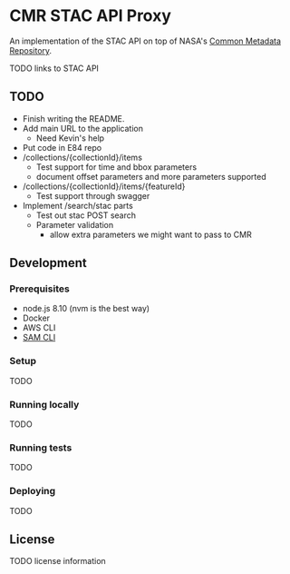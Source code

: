 # CMR STAC API Proxy

An implementation of the STAC API on top of NASA's [Common Metadata Repository](https://cmr.earthdata.nasa.gov/search/).

TODO links to STAC API

## TODO

* Finish writing the README.
* Add main URL to the application
  - Need Kevin's help
* Put code in E84 repo
* /collections/{collectionId}/items
  - Test support for time and bbox parameters
  - document offset parameters and more parameters supported
* /collections/{collectionId}/items/{featureId}
  - Test support through swagger
* Implement /search/stac parts
  - Test out stac POST search
  - Parameter validation
    - allow extra parameters we might want to pass to CMR


## Development

### Prerequisites

* node.js 8.10 (nvm is the best way)
* Docker
* AWS CLI
* [SAM CLI](https://github.com/awslabs/aws-sam-cli)

### Setup

TODO

### Running locally

TODO

### Running tests

TODO

### Deploying

TODO


## License

TODO license information
